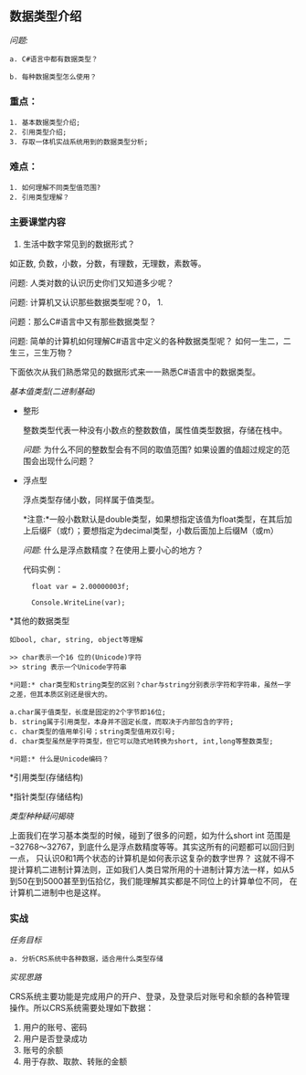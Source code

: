## 数据类型介绍

*问题:*

	a. C#语言中都有数据类型？
    
	b. 每种数据类型怎么使用？

### 重点：

    1. 基本数据类型介绍;
    2. 引用类型介绍;
    3. 存取一体机实战系统用到的数据类型分析;

### 难点：

    1. 如何理解不同类型值范围?
    2. 引用类型理解？


### 主要课堂内容

1. 生活中数字常见到的数据形式？

如正数, 负数，小数，分数，有理数，无理数，素数等。

问题: 人类对数的认识历史你们又知道多少呢？

问题: 计算机又认识那些数据类型呢？0， 1.

问题：那么C#语言中又有那些数据类型？

问题: 简单的计算机如何理解C#语言中定义的各种数据类型呢？ 如何一生二，二生三，三生万物？

下面依次从我们熟悉常见的数据形式来一一熟悉C#语言中的数据类型。

_基本值类型(二进制基础)_

* 整形

    整数类型代表一种没有小数点的整数数值，属性值类型数据，存储在栈中。
    
    *问题:* 为什么不同的整数型会有不同的取值范围? 如果设置的值超过规定的范围会出现什么问题？

* 浮点型

    浮点类型存储小数，同样属于值类型。
    
    *注意:*一般小数默认是double类型，如果想指定该值为float类型，在其后加上后缀F（或f）；要想指定为decimal类型，小数后面加上后缀M（或m）
    
    *问题:* 什么是浮点数精度？在使用上要小心的地方？
    
    代码实例：
    
        float var = 2.00000003f;
        
        Console.WriteLine(var);
        
*其他的数据类型

    如bool, char, string, object等理解
    
    >> char表示一个16 位的(Unicode)字符
    >> string 表示一个Unicode字符串
    
    *问题:* char类型和string类型的区别？char与string分别表示字符和字符串，虽然一字之差，但其本质区别还是很大的。
    
    a.char属于值类型，长度是固定的2个字节即16位;
    b. string属于引用类型，本身并不固定长度，而取决于内部包含的字符;
    c. char类型的值用单引号；string类型值用双引号;
    d. char类型虽然是字符类型，但它可以隐式地转换为short, int,long等整数类型;

    *问题:* 什么是Unicode编码？ 
    
*引用类型(存储结构)

*指针类型(存储结构)

_类型种种疑问揭晓_

上面我们在学习基本类型的时候，碰到了很多的问题，如为什么short int 范围是−32768～32767，到底什么是浮点数精度等等。其实这所有的问题都可以回归到一点，
只认识0和1两个状态的计算机是如何表示这复杂的数字世界？
这就不得不提计算机二进制计算法则，正如我们人类日常所用的十进制计算方法一样，如从5到50在到5000甚至到伍拾亿，我们能理解其实都是不同位上的计算单位不同，
在计算机二进制中也是这样。

### 实战

_任务目标_

    a. 分析CRS系统中各种数据，适合用什么类型存储
    
_实现思路_

CRS系统主要功能是完成用户的开户、登录，及登录后对账号和余额的各种管理操作。所以CRS系统需要处理如下数据：
1. 用户的账号、密码
2. 用户是否登录成功
3. 账号的余额
4. 用于存款、取款、转账的金额


